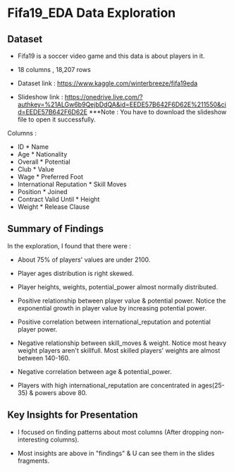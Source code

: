 # Fifa19_EDA Data Exploration

## Dataset

* Fifa19 is a soccer video game and this data is about players in it.

* 18 columns , 18,207 rows

* Dataset link : https://www.kaggle.com/winterbreeze/fifa19eda

* Slideshow link : https://onedrive.live.com/?authkey=%21ALGw6b9QejbDdQA&id=EEDE57B642F6D62E%211550&cid=EEDE57B642F6D62E
***Note : You have to download the slideshow file to open it successfully.

Columns :
* ID                          * Name    
* Age                         * Nationality    
* Overall                     * Potential    
* Club                        * Value    
* Wage                        * Preferred Foot    
* International Reputation    * Skill Moves    
* Position                    * Joined    
* Contract Valid Until        * Height    
* Weight                      * Release Clause

## Summary of Findings

In the exploration, I found that there were :

- About 75% of players' values are under 2100.

- Player ages distribution is right skewed.

- Player heights, weights, potential_power almost normally distributed.

- Positive relationship between player value & potential power.
  Notice the exponential growth in player value by increasing potential power.

- Positive correlation between international_reputation and potential player power.

- Negative relationship between skill_moves & weight. 
  Notice most heavy weight players aren't skillfull.
  Most skilled players' weights are almost between 140-160.

- Negative correlation between age & potential_power.
  
- Players with high international_reputation are concentrated in ages(25-35) & powers above 80.

## Key Insights for Presentation

- I focused on finding patterns about most columns (After dropping non-interesting columns).

- Most insights are above in "findings" & U can see them in the slides fragments.